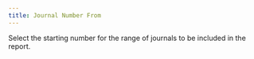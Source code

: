 ```yaml
---
title: Journal Number From
---
```



Select the starting number for the range of journals to be included  in the report.
